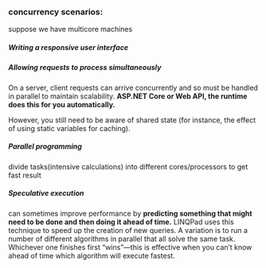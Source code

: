### concurrency scenarios:

suppose we have multicore machines

##### Writing a responsive user interface





##### Allowing requests to process simultaneously

On a server, client requests can arrive concurrently and so must be handled in parallel to maintain scalability. **ASP.NET Core or Web API, the runtime does this for you automatically.**

However, you still need to be aware of shared state (for instance, the effect of using static variables for caching).



##### Parallel programming

divide tasks(intensive calculations) into different cores/processors to get fast result



##### Speculative execution

can sometimes improve performance by **predicting something that might need to be done and then doing it ahead of time.** LINQPad uses this technique to speed up the creation of new queries. A variation is to run a number of different algorithms in parallel that all solve the same task. Whichever one finishes first “wins”—this is effective when you can’t know ahead of time which algorithm will execute fastest.